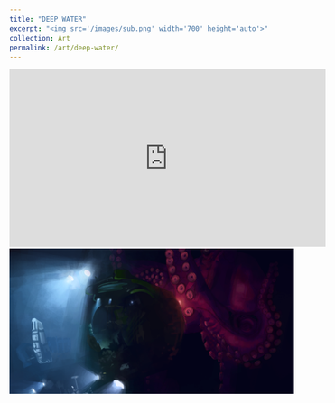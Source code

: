 ```yaml
---
title: "DEEP WATER"
excerpt: "<img src='/images/sub.png' width='700' height='auto'>"
collection: Art
permalink: /art/deep-water/
---
```

<iframe width="560" height="315" src="https://www.youtube.com/embed/QTdj6nn40V0?si=LoijRuowtZiUlT-3" title="YouTube video player" frameborder="0" allow="accelerometer; autoplay; clipboard-write; encrypted-media; gyroscope; picture-in-picture; web-share" referrerpolicy="strict-origin-when-cross-origin" allowfullscreen></iframe>

<img src='/images/sub.png'>